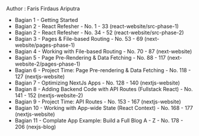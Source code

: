 Author : Faris Firdaus Ariputra

- Bagian 1 - Getting Started
- Bagian 2 - React Refesher - No. 1 - 33 (react-website/src-phase-1)
- Bagian 2 - React Refesher - No. 34 - 52 (react-website/src-phase-2)
- Bagian 3 - Pages & File-based Routing - No. 53 - 69 (next-website/pages-phase-1)
- Bagian 4 - Working with File-based Routing - No. 70 - 87 (next-website)
- Bagian 5 - Page Pre-Rendering & Data Fetching - No. 88 - 117 (next-website-2/pages-phase-1)
- Bagian 6 - Project Time: Page Pre-rendering & Data Fetching - No. 118 - 127 (nextjs-website)
- Bagian 7 - Optimizing NextJs Apps - No. 128 - 140 (nextjs-website)
- Bagian 8 - Adding Backend Code with API Routes (Fullstack React) - No. 141 - 152 (nextjs-website-2)
- Bagian 9 - Project Time: API Routes - No. 153 - 167 (nextjs-website)
- Bagian 10 - Working with App-wide State (React Context) - No. 168 - 177 (nextjs-website)
- Bagian 11 - Complate App Example: Build a Full Blog A - Z - No. 178 - 206 (nexjs-blog)
